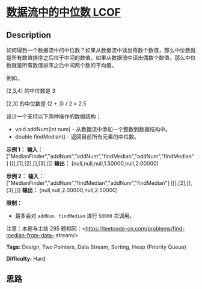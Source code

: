 # [数据流中的中位数  LCOF][title]

## Description

如何得到一个数据流中的中位数？如果从数据流中读出奇数个数值，那么中位数就是所有数值排序之后位于中间的数值。如果从数据流中读出偶数个数值，那么中位数就是所有数值排序之后中间两个数的平均值。

例如，

[2,3,4] 的中位数是 3

[2,3] 的中位数是 (2 + 3) / 2 = 2.5

设计一个支持以下两种操作的数据结构：

  * void addNum(int num) - 从数据流中添加一个整数到数据结构中。
  * double findMedian() - 返回目前所有元素的中位数。

**示例 1：**
            **输入：** ["MedianFinder","addNum","addNum","findMedian","addNum","findMedian"]    [[],[1],[2],[],[3],[]]    **输出：** [null,null,null,1.50000,null,2.00000]    

**示例 2：**
            **输入：** ["MedianFinder","addNum","findMedian","addNum","findMedian"]    [[],[2],[],[3],[]]    **输出：** [null,null,2.00000,null,2.50000]



**限制：**

  * 最多会对 `addNum、findMedian` 进行 `50000` 次调用。

注意：本题与主站 295 题相同：<https://leetcode-cn.com/problems/find-median-from-data-
stream/>


**Tags:** Design, Two Pointers, Data Stream, Sorting, Heap (Priority Queue)

**Difficulty:** Hard

## 思路

[title]: https://leetcode-cn.com/problems/shu-ju-liu-zhong-de-zhong-wei-shu-lcof
